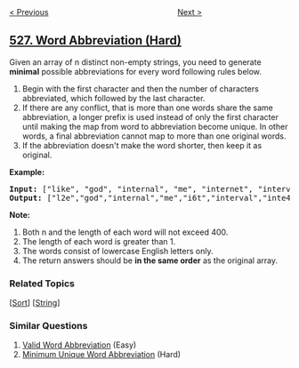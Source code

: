 <!--|This file generated by command(leetcode description); DO NOT EDIT.    |-->
<!--+----------------------------------------------------------------------+-->
<!--|@author    openset <openset.wang@gmail.com>                           |-->
<!--|@link      https://github.com/openset                                 |-->
<!--|@home      https://github.com/openset/leetcode                        |-->
<!--+----------------------------------------------------------------------+-->

[< Previous](../beautiful-arrangement "Beautiful Arrangement")
　　　　　　　　　　　　　　　　
[Next >](../random-pick-with-weight "Random Pick with Weight")

## [527. Word Abbreviation (Hard)](https://leetcode.com/problems/word-abbreviation "单词缩写")

<p>Given an array of n distinct non-empty strings, you need to generate <b>minimal</b> possible abbreviations for every word following rules below.</p>

<ol>
<li>Begin with the first character and then the number of characters abbreviated, which followed by the last character.</li>
<li>If there are any conflict, that is more than one words share the same abbreviation, a longer prefix is used instead of only the first character until making the map from word to abbreviation become unique. In other words, a final abbreviation cannot map to more than one original words.</li>
<li> If the abbreviation doesn't make the word shorter, then keep it as original.</li>
</ol>

<p><b>Example:</b><br />
<pre>
<b>Input:</b> ["like", "god", "internal", "me", "internet", "interval", "intension", "face", "intrusion"]
<b>Output:</b> ["l2e","god","internal","me","i6t","interval","inte4n","f2e","intr4n"]
</pre>
</p>


<b>Note:</b> 
<ol>
<li> Both n and the length of each word will not exceed 400.</li>
<li> The length of each word is greater than 1.</li>
<li> The words consist of lowercase English letters only.</li>
<li> The return answers should be <b>in the same order</b> as the original array.</li>
</ol>

### Related Topics
  [[Sort](../../tag/sort/README.md)]
  [[String](../../tag/string/README.md)]

### Similar Questions
  1. [Valid Word Abbreviation](../valid-word-abbreviation) (Easy)
  1. [Minimum Unique Word Abbreviation](../minimum-unique-word-abbreviation) (Hard)
